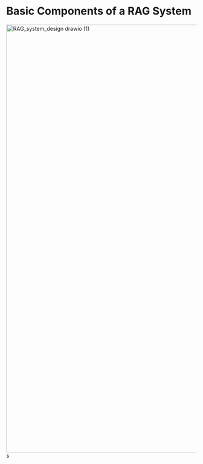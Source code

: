 # Basic Components of a RAG System

<img width="1153" height="1133" alt="RAG_system_design drawio (1)" src="https://github.com/user-attachments/assets/35ffadbb-236a-46c0-bc65-9fce326fa75b" />
s